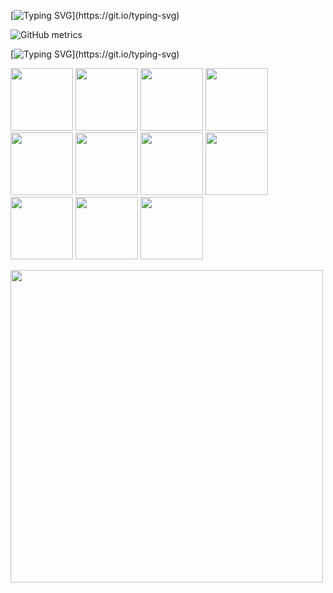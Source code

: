 [![Typing SVG](https://readme-typing-svg.demolab.com/?lines=dreaming...)](https://git.io/typing-svg)

![GitHub metrics](https://metrics.lecoq.io/camarman)  

[![Typing SVG](https://readme-typing-svg.demolab.com/?lines=languages+and+tools...)](https://git.io/typing-svg)

<p float="middle">
  <img src="https://simpleicons.org/icons/python.svg" width="100" />
  <img src="https://simpleicons.org/icons/c.svg" width="100" /> 
  <img src="https://simpleicons.org/icons/r.svg" width="100" />
  <img src="https://simpleicons.org/icons/jupyter.svg" width="100" />
  <img src="https://simpleicons.org/icons/linux.svg" width="100" />
  <img src="https://simpleicons.org/icons/vim.svg" width="100" />
  <img src="https://simpleicons.org/icons/fedora.svg" width="100" />
  <img src="https://simpleicons.org/icons/latex.svg" width="100" />
  <img src="https://simpleicons.org/icons/alacritty.svg" width="100" />
  <img src="https://simpleicons.org/icons/gnubash.svg" width="100" />
  <img src="https://simpleicons.org/icons/git.svg" width="100" />
</p>

<p float="middle">
   <img src="https://raw.githubusercontent.com/wrapperup/wrapperup/master/good-times.svg" width="500" />
</p>
